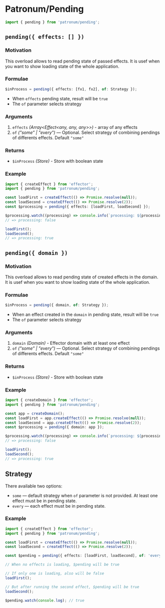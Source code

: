 # Patronum/Pending

```ts
import { pending } from 'patronum/pending';
```

## `pending({ effects: [] })`

### Motivation

This overload allows to read pending state of passed effects. It is usef when
you want to show loading state of the whole application.

### Formulae

```ts
$inProcess = pending({ effects: [fx1, fx2], of: Strategy });
```

- When `effects` pending state, result will be `true`
- The `of` parameter selects strategy

### Arguments

1. `effects` _(Array<Effect<any, any, any>>)_ - array of any effects
1. `of` _("some" | "every")_ — Optional. Select strategy of combining pendings
   of differents effects. Default `"some"`

### Returns

- `$inProcess` _(Store<boolean>)_ - Store with boolean state

### Example

```ts
import { createEffect } from 'effector';
import { pending } from 'patronum/pending';

const loadFirst = createEffect(() => Promise.resolve(null));
const loadSecond = createEffect(() => Promise.resolve(2));
const $processing = pending({ effects: [loadFirst, loadSecond] });

$processing.watch((processing) => console.info(`processing: ${processing}`));
// => processing: false

loadFirst();
loadSecond();
// => processing: true
```

## `pending({ domain })`

### Motivation

This overload allows to read pending state of created effects in the domain. It
is usef when you want to show loading state of the whole application.

### Formulae

```ts
$inProcess = pending({ domain, of: Strategy });
```

- When an effect created in the `domain` in pending state, result will be `true`
- The `of` parameter selects strategy

### Arguments

1. `domain` _(Domain)_ - Effector domain with at least one effect
1. `of` _("some" | "every")_ — Optional. Select strategy of combining pendings
   of differents effects. Default `"some"`

### Returns

- `$inProcess` _(Store<boolean>)_ - Store with boolean state

### Example

```ts
import { createDomain } from 'effector';
import { pending } from 'patronum/pending';

const app = createDomain();
const loadFirst = app.createEffect(() => Promise.resolve(null));
const loadSecond = app.createEffect(() => Promise.resolve(2));
const $processing = pending({ domain: app });

$processing.watch((processing) => console.info(`processing: ${processing}`));
// => processing: false

loadFirst();
loadSecond();
// => processing: true
```

## Strategy

There available two options:

- `some` — default strategy when `of` parameter is not provided. At least one
  effect must be in pending state.
- `every` — each effect must be in pending state.

### Example

```ts
import { createEffect } from 'effector';
import { pending } from 'patronum/pending';

const loadFirst = createEffect(() => Promise.resolve(null));
const loadSecond = createEffect(() => Promise.resolve(2));

const $pending = pending({ effects: [loadFirst, loadSecond], of: 'every' });

// When no effects is loading, $pending will be true

// If only one is loading, also will be false
loadFirst();

// But after running the second effect, $pending will be true
loadSecond();

$pending.watch(console.log); // true
```
